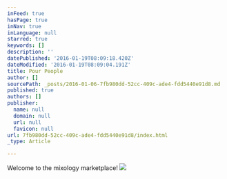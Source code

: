```yaml
---
inFeed: true
hasPage: true
inNav: true
inLanguage: null
starred: true
keywords: []
description: ''
datePublished: '2016-01-19T08:09:18.420Z'
dateModified: '2016-01-19T08:09:04.191Z'
title: Pour People
author: []
sourcePath: _posts/2016-01-06-7fb980dd-52cc-409c-ade4-fdd5440e91d8.md
published: true
authors: []
publisher:
  name: null
  domain: null
  url: null
  favicon: null
url: 7fb980dd-52cc-409c-ade4-fdd5440e91d8/index.html
_type: Article

---
```

Welcome to the mixology marketplace!
![](https://the-grid-user-content.s3-us-west-2.amazonaws.com/da52c74e-4d63-414f-981b-0dfdf1578932.png)